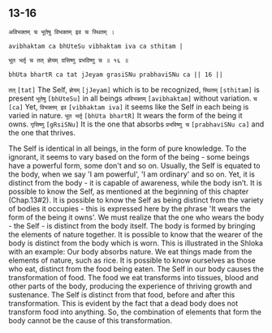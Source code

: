## 13-16


```shloka-sa
अविभक्तम् च भूतेषु विभक्तम् इव च स्थितम् ।
```
```shloka-sa-hk
avibhaktam ca bhUteSu vibhaktam iva ca sthitam |
```
```shloka-sa
भूत भर्तृ च तत् ज्ञेयम् ग्रसिष्णु प्रभविष्णु च ॥ १६ ॥
```
```shloka-sa-hk
bhUta bhartR ca tat jJeyam grasiSNu prabhaviSNu ca || 16 ||
```

`तत्` `[tat]` The Self, `ज्ञेयम्` `[jJeyam]` which is to be recognized, `स्थितम्` `[sthitam]` is present `भूतेषु` `[bhUteSu]` in all beings `अविभक्तम्` `[avibhaktam]` without variation. `च` `[ca]` Yet, `विभक्तम् इव` `[vibhaktam iva]` it seems like the Self in each being is varied in nature. `भूत भर्तृ` `[bhUta bhartR]` It wears the form of the being it owns. `गृसिष्णु` `[gRsiSNu]` It is the one that absorbs `प्रभविष्णु च` `[prabhaviSNu ca]` and the one that thrives.



The Self is identical in all beings, in the form of pure knowledge. To the ignorant, it seems to vary based on the form of the being - some beings have a powerful form, some don't and so on. 
Usually, the Self is equated to the body, when we say 'I am powerful', 'I am ordinary' and so on. Yet, it is distinct from the body - it is capable of awareness, while the body isn’t.
It is possible to know the Self, as mentioned at the beginning of this chapter (Chap.13#2). It is possible to know the Self as being distinct from the variety of bodies it occupies - this is expressed here by the phrase 'It wears the form of the being it owns'. 
We must realize that the one who wears the body - the Self - is distinct from the body itself. The body is formed by bringing the elements of nature together. It is possible to know that the wearer of the body is distinct from the body which is worn. 
This is illustrated in the Shloka with an example: Our body absorbs nature. We eat things made from the elements of nature, such as rice. It is possible to know ourselves as those who eat, distinct from the food being eaten. 
The Self in our body causes the transformation of food. The food we eat transforms into tissues, blood and other parts of the body, producing the experience of thriving growth and sustenance. 
The Self is distinct from that food, before and after this transformation. This is evident by the fact that a dead body does not transform food into anything. So, the combination of elements that form the body cannot be the cause of this transformation.

